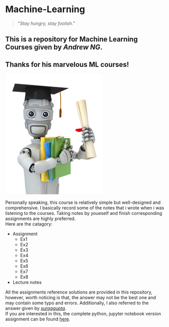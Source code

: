 # Machine-Learning 


>"_Stay hungry, stay foolish._"


## This is a repository for Machine Learning Courses given by _Andrew NG_.
## Thanks for his marvelous ML courses!

![ML Course][pic]


  Personally speaking, this course is relatively simple but well-designed and comprehensive. I basically record some of the notes that i wrote when i was listening to the courses. Taking notes by youeself and finish corresponding assignments are highly preferred.   
Here are the catagory:  
  * Assignment
    * Ex1
    * Ex2
    * Ex3
    * Ex4
    * Ex5
    * Ex6
    * Ex7
    * Ex8
  * Lecture notes
  
  All the assignments reference solutions are provided in this repository, however, worth noticing is that, the answer may not be the best one and may contain some typo and errors. Additionally, I also referred to the answer given by [_suraggupta_](https://github.com/suraggupta/coursera-machine-learning-solutions-python).    
  If you are interested in this, the complete python, jupyter notebook version assignment can be found [here][reference].













[pic]:https://github.com/CUHKSZzxy/Machine-Learning/blob/master/machinelearning.jpg  
[reference]:https://github.com/dibgerge/ml-coursera-python-assignments
